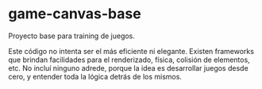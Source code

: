 # game-canvas-base
Proyecto base para training de juegos.
 
Este código no intenta ser el más eficiente ni elegante. Existen frameworks que brindan facilidades para el renderizado, física, colisión de elementos, etc. 
No incluí ninguno adrede, porque la idea es desarrollar juegos desde cero, y entender toda la lógica detrás de los mismos.

